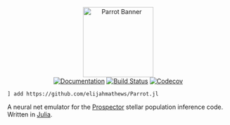 <p align="center">
  <img src="https://user-images.githubusercontent.com/23229627/95606648-3c30e280-0a20-11eb-89ab-349a177a2f14.png" alt="Parrot Banner" height="160"/>
  <br />
  <a href="https://github.elijahmathews.com/Parrot.jl/dev/"><img src="https://img.shields.io/badge/docs-dev-blue.svg" alt="Documentation"/></a>
  <a href="https://travis-ci.com/elijahmathews/Parrot.jl"><img src="https://travis-ci.com/elijahmathews/Parrot.jl.svg?token=jqsZfzX8nuWUyxGHcwEq&branch=primary" alt="Build Status"/></a>
  <a href="https://codecov.io/gh/elijahmathews/Parrot.jl"><img src="https://codecov.io/gh/elijahmathews/Parrot.jl/branch/primary/graph/badge.svg?token=CIOVAO9D0Y" alt="Codecov"/></a>
</p>

```
] add https://github.com/elijahmathews/Parrot.jl
```

A neural net emulator for the [Prospector](https://github.com/bd-j/prospector) stellar population inference code. Written in [Julia](https://julialang.org/).
